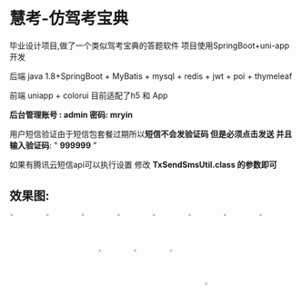# 慧考-仿驾考宝典
毕业设计项目,做了一个类似驾考宝典的答题软件 项目使用SpringBoot+uni-app开发





后端 java 1.8+SpringBoot + MyBatis + mysql + redis + jwt + poi + thymeleaf

前端 uniapp + colorui 目前适配了h5 和 App 



**后台管理账号 : admin    密码: mryin**

用户短信验证由于短信包套餐过期所以**短信不会发验证码 但是必须点击发送 并且输入验证码**: " **999999** "

如果有腾讯云短信api可以执行设置   修改 **TxSendSmsUtil.class 的参数即可**

## 效果图:

<center class="half">

<img src="https://github.com/Mr-Yin-Sup/huikao/blob/main/driveexam_project/src/main/resources/static/png/hk%20(12).png" style="zoom:25%;" width="250"/><img src="https://github.com/Mr-Yin-Sup/huikao/blob/main/driveexam_project/src/main/resources/static/png/hk%20(11).png" style="zoom:25%;" width="250"/><img src="https://github.com/Mr-Yin-Sup/huikao/blob/main/driveexam_project/src/main/resources/static/png/hk%20(10).png" style="zoom:25%;" width="250"/><img src="https://github.com/Mr-Yin-Sup/huikao/blob/main/driveexam_project/src/main/resources/static/png/hk%20(9).png" style="zoom:25%;" width="250"/><img src="https://github.com/Mr-Yin-Sup/huikao/blob/main/driveexam_project/src/main/resources/static/png/hk%20(8).png" style="zoom:25%;" width="250"/><img src="https://github.com/Mr-Yin-Sup/huikao/blob/main/driveexam_project/src/main/resources/static/png/hk%20(7).png" style="zoom:25%;" width="250"/><img src="https://github.com/Mr-Yin-Sup/huikao/blob/main/driveexam_project/src/main/resources/static/png/hk%20(6).png" style="zoom:25%;" width="250"/><img src="https://github.com/Mr-Yin-Sup/huikao/blob/main/driveexam_project/src/main/resources/static/png/hk%20(5).png" style="zoom:25%;" width="250"/><img src="https://github.com/Mr-Yin-Sup/huikao/blob/main/driveexam_project/src/main/resources/static/png/hk%20(4).png" style="zoom:25%;" width="250"/><img src="https://github.com/Mr-Yin-Sup/huikao/blob/main/driveexam_project/src/main/resources/static/png/hk%20(3).png" style="zoom:25%;" width="250"/><img src="https://github.com/Mr-Yin-Sup/huikao/blob/main/driveexam_project/src/main/resources/static/png/hk%20(2).png" style="zoom:25%;" width="250"/><img src="https://github.com/Mr-Yin-Sup/huikao/blob/main/driveexam_project/src/main/resources/static/png/hk1.png" style="zoom:25%;" />

</center>

